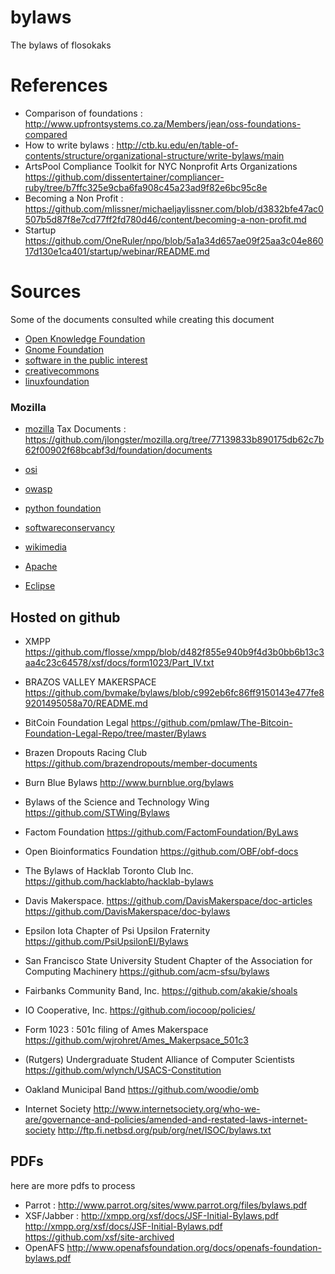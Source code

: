 bylaws
======

The bylaws of flosokaks

References
==========
* Comparison of foundations  :
  http://www.upfrontsystems.co.za/Members/jean/oss-foundations-compared
* How to write bylaws : http://ctb.ku.edu/en/table-of-contents/structure/organizational-structure/write-bylaws/main
* ArtsPool Compliance Toolkit for NYC Nonprofit Arts Organizations https://github.com/dissentertainer/compliancer-ruby/tree/b7ffc325e9cba6fa908c45a23ad9f82e6bc95c8e
* Becoming a Non Profit : https://github.com/mlissner/michaeljaylissner.com/blob/d3832bfe47ac0507b5d87f8e7cd77ff2fd780d46/content/becoming-a-non-profit.md
* Startup https://github.com/OneRuler/npo/blob/5a1a34d657ae09f25aa3c04e86017d130e1ca401/startup/webinar/README.md

Sources
=======

Some of the documents consulted while creating this document

* [Open Knowledge Foundation](other/openknowledge.md)
* [Gnome Foundation](other/gnome.md)
* [software in the public interest](other/spi.md)
* [creativecommons](other/creativecommons.md)
* [linuxfoundation](other/linuxfoundation.md)


### Mozilla

* [mozilla](other/mozilla.md)
Tax Documents :
https://github.com/jlongster/mozilla.org/tree/77139833b890175db62c7b62f00902f68bcabf3d/foundation/documents


* [osi](other/osi.md)
* [owasp](other/owasp.md)
* [python foundation](other/python.md)
* [softwareconservancy](other/softwareconservancy.md)
* [wikimedia](other/wikimedia.md)
* [Apache](other/apache.md)
* [Eclipse](other/eclipse.md)

## Hosted on github


* XMPP https://github.com/flosse/xmpp/blob/d482f855e940b9f4d3b0bb6b13c3aa4c23c64578/xsf/docs/form1023/Part_IV.txt

* BRAZOS VALLEY MAKERSPACE https://github.com/bvmake/bylaws/blob/c992eb6fc86ff9150143e477fe89201495058a70/README.md
* BitCoin Foundation Legal https://github.com/pmlaw/The-Bitcoin-Foundation-Legal-Repo/tree/master/Bylaws
* Brazen Dropouts Racing Club https://github.com/brazendropouts/member-documents
* Burn Blue Bylaws http://www.burnblue.org/bylaws
* Bylaws of the Science and Technology Wing https://github.com/STWing/Bylaws
* Factom Foundation https://github.com/FactomFoundation/ByLaws
* Open Bioinformatics Foundation https://github.com/OBF/obf-docs
* The Bylaws of Hacklab Toronto Club Inc. https://github.com/hacklabto/hacklab-bylaws
* Davis Makerspace. https://github.com/DavisMakerspace/doc-articles https://github.com/DavisMakerspace/doc-bylaws
* Epsilon Iota Chapter of Psi Upsilon Fraternity https://github.com/PsiUpsilonEI/Bylaws
* San Francisco State University Student Chapter of the Association for
  Computing Machinery https://github.com/acm-sfsu/bylaws
* Fairbanks Community Band, Inc. https://github.com/akakie/shoals
* IO Cooperative, Inc. https://github.com/iocoop/policies/
* Form 1023 : 501c filing of Ames Makerspace https://github.com/wjrohret/Ames_Makerpsace_501c3
* (Rutgers) Undergraduate Student Alliance of Computer Scientists https://github.com/wlynch/USACS-Constitution
* Oakland Municipal Band https://github.com/woodie/omb
* Internet Society
  http://www.internetsociety.org/who-we-are/governance-and-policies/amended-and-restated-laws-internet-society
  http://ftp.fi.netbsd.org/pub/org/net/ISOC/bylaws.txt 

## PDFs
here are more pdfs to process
* Parrot : http://www.parrot.org/sites/www.parrot.org/files/bylaws.pdf
* XSF/Jabber : http://xmpp.org/xsf/docs/JSF-Initial-Bylaws.pdf
  http://xmpp.org/xsf/docs/JSF-Initial-Bylaws.pdf https://github.com/xsf/site-archived
* OpenAFS http://www.openafsfoundation.org/docs/openafs-foundation-bylaws.pdf

